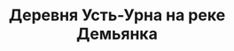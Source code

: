 ---
title: 'Деревня Усть-Урна на реке Демьянка'
location: 'Деревня Усть-Урна на реке Демьянка. Уватский район, Тюменская область, Россия'
categories: [as-the-first-settlers]
tags: [all, 2015]
---